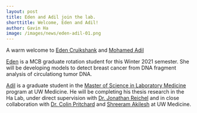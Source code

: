 ```yaml
---
layout: post
title: Eden and Adil join the lab. 
shorttitle: Welcome, Eden and Adil!
author: Gavin Ha
image: /images/news/eden-adil-01.png
---
```


A warm welcome to [Eden Cruikshank](/people/Eden-Cruikshank/) and [Mohamed Adil](/people/Mohamed-Adil/)

[Eden](/people/Eden-Cruikshank/) is a MCB graduate rotation student for this Winter 2021 semester. She will be developing models to detect breast cancer from DNA fragment analysis of circulationg tumor DNA. 

[Adil](/people/Mohamed-Adil/) is a graduate student in the [Master of Science in Laboratory Medicine](https://depts.washington.edu/labweb/Education/Master/index.htm) program at UW Medicine. He will be completing his thesis research in the Ha Lab, under direct supervision with [Dr. Jonathan Reichel](/people/Jonathan-Reichel/) and in close collaboration with [Dr. Colin Pritchard](https://www.uwmedicine.org/bios/colin-pritchard) and [Shreeram Akilesh](https://dlmp.uw.edu/faculty/akilesh) at UW Medicine.  
